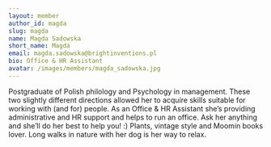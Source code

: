 ```yaml
---
layout: member
author_id: magda
slug: magda 
name: Magda Sadowska
short_name: Magda
email: magda.sadowska@brightinventions.pl
bio: Office & HR Assistant
avatar: /images/members/magda_sadowska.jpg
---
```

Postgraduate of Polish philology and Psychology in management. These two slightly different directions allowed her to acquire skills suitable for working with (and for) people. As an Office & HR Assistant she’s providing administrative and HR support and helps to run an office. Ask her anything and she’ll do her best to help you! :) Plants, vintage style and Moomin books lover. Long walks in nature with her dog is her way to relax.
